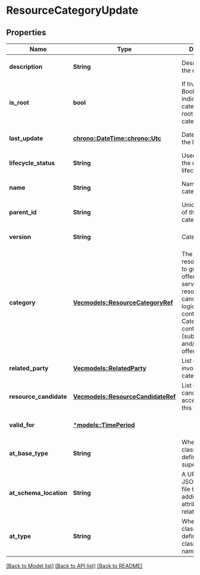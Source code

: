 # ResourceCategoryUpdate

## Properties
Name | Type | Description | Notes
------------ | ------------- | ------------- | -------------
**description** | **String** | Description of the category | [optional] [default to None]
**is_root** | **bool** | If true, this Boolean indicates that the category is a root of categories | [optional] [default to None]
**last_update** | [**chrono::DateTime::<chrono::Utc>**](DateTime.md) | Date and time of the last update | [optional] [default to None]
**lifecycle_status** | **String** | Used to indicate the current lifecycle status | [optional] [default to None]
**name** | **String** | Name of the category | [optional] [default to None]
**parent_id** | **String** | Unique identifier of the parent category | [optional] [default to None]
**version** | **String** | Category version | [optional] [default to None]
**category** | [**Vec<models::ResourceCategoryRef>**](ResourceCategoryRef.md) | The category resource is used to group product offerings, service and resource candidates in logical containers. Categories can contain other (sub-)categories and/or product offerings. | [optional] [default to None]
**related_party** | [**Vec<models::RelatedParty>**](RelatedParty.md) | List of parties involved in this category | [optional] [default to None]
**resource_candidate** | [**Vec<models::ResourceCandidateRef>**](ResourceCandidateRef.md) | List of resource candidates accessible via this category | [optional] [default to None]
**valid_for** | [***models::TimePeriod**](TimePeriod.md) |  | [optional] [default to None]
**at_base_type** | **String** | When sub-classing, this defines the super-class | [optional] [default to None]
**at_schema_location** | **String** | A URI to a JSON-Schema file that defines additional attributes and relationships | [optional] [default to None]
**at_type** | **String** | When sub-classing, this defines the sub-class Extensible name | [optional] [default to None]

[[Back to Model list]](../README.md#documentation-for-models) [[Back to API list]](../README.md#documentation-for-api-endpoints) [[Back to README]](../README.md)


